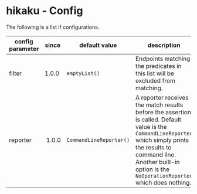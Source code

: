 # hikaku - Config

The following is a list if configurations.

| config parameter | since | default value | description |
| --- | --- | --- | --- |
| filter | 1.0.0 | `emptyList()` | Endpoints matching the predicates in this list will be excluded from matching. |
| reporter | 1.0.0 | `CommandLineReporter()` | A reporter receives the match results before the assertion is called. Default value is the `CommandLineReporter` which simply prints the results to command line. Another built-in option is the `NoOperationReporter` which does nothing. |